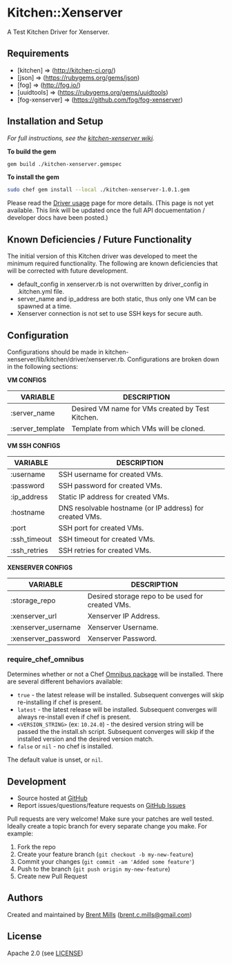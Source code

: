 # <a name="title"></a> Kitchen::Xenserver

A Test Kitchen Driver for Xenserver.

## <a name="requirements"></a> Requirements

* [kitchen]       => (http://kitchen-ci.org/)
* [json]          => (https://rubygems.org/gems/json)
* [fog]           => (http://fog.io/)
* [uuidtools]     => (https://rubygems.org/gems/uuidtools)
* [fog-xenserver] => (https://github.com/fog/fog-xenserver)

## <a name="installation"></a> Installation and Setup

*For full instructions, see the [kitchen-xenserver wiki](https://github.com/kaizoku0506/kitchen-xenserver/wiki).*

**To build the gem**
```bash
gem build ./kitchen-xenserver.gemspec
```

**To install the gem**
```bash
sudo chef gem install --local ./kitchen-xenserver-1.0.1.gem
```

Please read the [Driver usage][driver_usage] page for more details. (This page is not yet available.  This link will be updated once the full API docuementation / developer docs have been posted.)

## <a name="deficiencies"></a> Known Deficiencies / Future Functionality

The initial version of this Kitchen driver was developed to meet the minimum required functionality.
The following are known deficiencies that will be corrected with future development.

* default_config in xenserver.rb is not overwritten by driver_config in .kitchen.yml file.
* server_name and ip_address are both static, thus only one VM can be spawned at a time.
* Xenserver connection is not set to use SSH keys for secure auth.

## <a name="config"></a> Configuration

Configurations should be made in kitchen-xenserver/lib/kitchen/driver/xenserver.rb.
Configurations are broken down in the following sections:

**VM CONFIGS**

| VARIABLE            | DESCRIPTION                                       |
| ------------------- | ------------------------------------------------- |
| :server_name        | Desired VM name for VMs created by Test Kitchen.  |
| :server_template    | Template from which VMs will be cloned.           |

**VM SSH CONFIGS**

| VARIABLE            | DESCRIPTION                                              |
| ------------------- | -------------------------------------------------------- |
| :username           | SSH username for created VMs.                            |
| :password           | SSH password for created VMs.                            |
| :ip_address         | Static IP address for created VMs.                       |
| :hostname           | DNS resolvable hostname (or IP address) for created VMs. |
| :port               | SSH port for created VMs.                                |
| :ssh_timeout        | SSH timeout for created VMs.                             |
| :ssh_retries        | SSH retries for created VMs.                             |

**XENSERVER CONFIGS**

| VARIABLE            | DESCRIPTION                                       |
| ------------------- | ------------------------------------------------- |
| :storage_repo       | Desired storage repo to be used for created VMs.  |
| :xenserver_url      | Xenserver IP Address.                             |
| :xenserver_username | Xenserver Username.                               |
| :xenserver_password | Xenserver Password.                               |

### <a name="config-require-chef-omnibus"></a> require\_chef\_omnibus

Determines whether or not a Chef [Omnibus package][chef_omnibus_dl] will be
installed. There are several different behaviors available:

* `true` - the latest release will be installed. Subsequent converges
  will skip re-installing if chef is present.
* `latest` - the latest release will be installed. Subsequent converges
  will always re-install even if chef is present.
* `<VERSION_STRING>` (ex: `10.24.0`) - the desired version string will
  be passed the the install.sh script. Subsequent converges will skip if
  the installed version and the desired version match.
* `false` or `nil` - no chef is installed.

The default value is unset, or `nil`.

## <a name="development"></a> Development

* Source hosted at [GitHub][repo]
* Report issues/questions/feature requests on [GitHub Issues][issues]

Pull requests are very welcome! Make sure your patches are well tested.
Ideally create a topic branch for every separate change you make. For
example:

1. Fork the repo
2. Create your feature branch (`git checkout -b my-new-feature`)
3. Commit your changes (`git commit -am 'Added some feature'`)
4. Push to the branch (`git push origin my-new-feature`)
5. Create new Pull Request

## <a name="authors"></a> Authors

Created and maintained by [Brent Mills][author] (<brent.c.mills@gmail.com>)

## <a name="license"></a> License

Apache 2.0 (see [LICENSE][license])


[author]:           https://github.com/kaizoku0506
[issues]:           https://github.com/kaizoku0506/kitchen-xenserver/issues
[license]:          https://github.com/kaizoku0506/kitchen-xenserver/blob/master/LICENSE
[repo]:             https://github.com/kaizoku0506/kitchen-xenserver
[driver_usage]:     http://docs.kitchen-ci.org/drivers/usage
[chef_omnibus_dl]:  http://www.getchef.com/chef/install/
